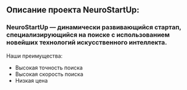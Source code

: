 ## Описание проекта NeuroStartUp:

### NeuroStartUp — динамически развивающийся стартап, специализирующийся на поиске с использованием новейших технологий искусственного интеллекта.
 Наши преимущества:

* Высокая точность поиска
* Высокая скорость поиска
* Низкая цена

